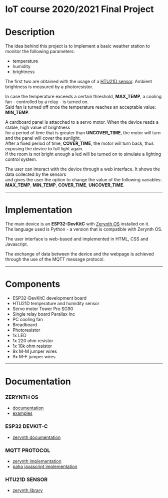 # IoT course 2020/2021 Final Project

# Description

The idea behind this project is to implement a basic weather station to monitor the following parameters:
+ temperature
+ humidity
+ brightness

The first two are obtained with the usage of a [HTU21D sensor](https://www.amazon.com/dp/B00XR7CR1I/).
Ambient brightness is measured by a photoresistor.

In case the temperature exceeds a certain threshold, **MAX_TEMP**, a cooling fan - controlled by a relay - is turned on.<br>
Said fan is turned off once the temperature reaches an acceptable value: **MIN_TEMP**.

A cardboard panel is attacched to a servo motor. When the device reads a stable, high value of brightness<br>
for a period of time that is greater than **UNCOVER_TIME**, the motor will turn and the panel will cover the sunlight.<br>
After a fixed period of time, **COVER_TIME**, the motor will turn back, thus exposing the device to full light again.<br>
If the room is not bright enough a led will be turned on to simulate a lighting control system.

The user can interact with the device through a web interface. It shows the data collected by the sensors<br>
and gives the user the option to change the value of the following variables:<br>
**MAX_TEMP**, **MIN_TEMP**, **COVER_TIME**, **UNCOVER_TIME**.

-----

# Implementation

The main device is an **ESP32-DevKitC** with [Zerynth OS](https://www.zerynth.com/zos/) installed on it.<br>
The language used is Python - a version that is compatible with Zerynth OS.

The user interface is web-based and implemented in HTML, CSS and Javascript.

The exchange of data between the device and the webpage is achieved through the use of the MQTT message protocol.

-----

# Components

+ ESP32-DevKitC development board
+ HTU21D temperature and humidity sensor
+ Servo motor Tower Pro SG90
+ Single relay board Parallax Inc
+ PC cooling fan
+ Breadboard
+ Photoresistor
+ 1x LED
+ 1x 220 ohm resistor
+ 1x 10k ohm resistor
+ 9x M-M jumper wires
+ 9x M-F jumper wires

-----

# Documentation

### ZERYNTH OS
+ [documentation](https://docsv2.zerynth.com/latest/reference/core/stdlib/docs/)
+ [examples](https://docsv2.zerynth.com/latest/reference/core/stdlib/docs/examples/)

### ESP32 DEVKIT-C
+ [zerynth documentation](https://docsv2.zerynth.com/latest/reference/boards/esp32_devkitc/docs/)

### MQTT PROTOCOL
+ [zerynth implementation](https://docsv2.zerynth.com/latest/reference/libs/zerynth/mqtt/docs/)
+ [paho javascript implementation](https://www.eclipse.org/paho/index.php?page=clients/js/index.php)

### HTU21D SENSOR
+ [zerynth library](https://docsv2.zerynth.com/latest/reference/libs/meas/htu21d/docs/htu21d/)
